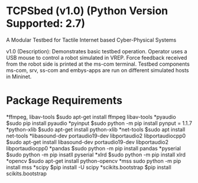 # TCPSbed (v1.0) (Python Version Supported: 2.7)
A Modular Testbed for Tactile Internet based Cyber-Physical Systems

v1.0 (Description): Demonstrates basic testbed operation. Operator uses a USB mouse to control a robot simulated in VREP. Force feedback received from the robot side is printed at the ms-com terminal. Testbed components ms-com, srv, ss-com and embys-apps are run on different simulated hosts in Mininet. 

# Package Requirements
*ffmpeg, libav-tools $sudo apt-get install ffmpeg libav-tools
*pyaudio $sudo pip install pyaudio
*pyinput $sudo python -m pip install pynput = 1.1.7 
*python-xlib $sudo apt-get install  python-xlib
*net-tools $sudo apt install net-tools
*libasound-dev portaudio19-dev libportaudio2 libportaudiocpp0 $sudo apt-get install libasound-dev portaudio19-dev libportaudio2 libportaudiocpp0
*pandas $sudo python -m pip install pandas
*pyserial $sudo python -m pip insatll pyserial
*xlrd $sudo python -m pip install xlrd
*opencv $sudo apt-get install python-opencv
*mss sudo python -m pip install mss
*scipy $pip install -U scipy
*scikits.bootstrap $pip install scikits.bootstrap


